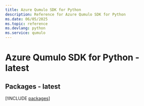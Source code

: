 ```yaml
---
title: Azure Qumulo SDK for Python
description: Reference for Azure Qumulo SDK for Python
ms.date: 06/05/2025
ms.topic: reference
ms.devlang: python
ms.service: qumulo
---
```

# Azure Qumulo SDK for Python - latest
## Packages - latest
[!INCLUDE [packages](qumulo-index.md)]